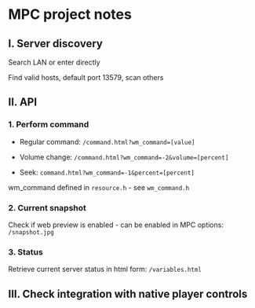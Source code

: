 # MPC project notes

## I. Server discovery

Search LAN or enter directly

Find valid hosts, default port 13579, scan others

## II. API

### 1. Perform command

* Regular command:
`/command.html?wm_command=[value]`

* Volume change:
`/command.html?wm_command=-2&volume=[percent]`

* Seek: `command.html?wm_command=-1&percent=[percent]`

wm_command defined in `resource.h` - see `wm_command.h`

### 2. Current snapshot

Check if web preview is enabled - can be enabled in MPC options: `/snapshot.jpg`

### 3. Status

Retrieve current server status in html form: `/variables.html`

## III. Check integration with native player controls